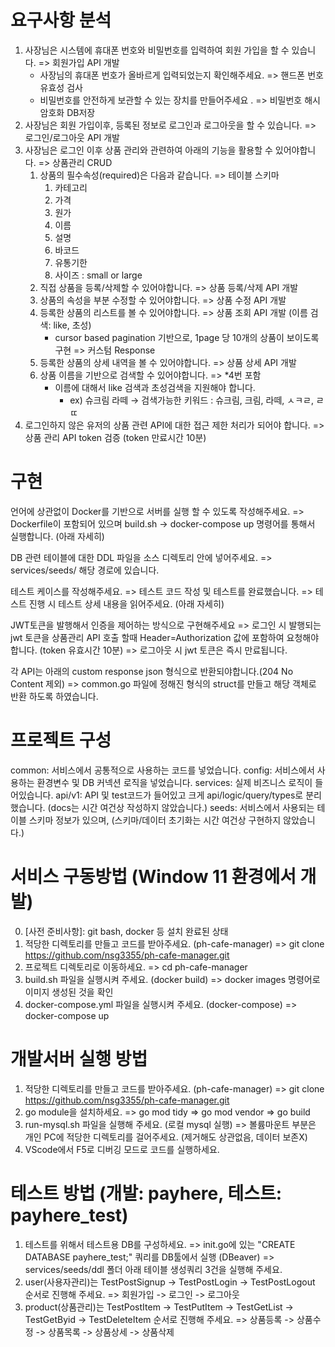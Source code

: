 # 요구사항 분석
1. 사장님은 시스템에 휴대폰 번호와 비밀번호를 입력하여 회원 가입을 할 수 있습니다. => 회원가입 API 개발
    - 사장님의 휴대폰 번호가 올바르게 입력되었는지 확인해주세요. => 핸드폰 번호 유효성 검사
    - 비밀번호를 안전하게 보관할 수 있는 장치를 만들어주세요 . => 비밀번호 해시 암호화 DB저장
2. 사장님은 회원 가입이후, 등록된 정보로 로그인과 로그아웃을 할 수 있습니다. => 로그인/로그아웃 API 개발
3. 사장님은 로그인 이후 상품 관리와 관련하여 아래의 기능을 활용할 수 있어야합니다. => 상품관리 CRUD
    1. 상품의 필수속성(required)은 다음과 같습니다. => 테이블 스키마
        1. 카테고리
        2. 가격
        3. 원가 
        4. 이름 
        5. 설명
        6. 바코드
        7. 유통기한 
        8. 사이즈 : small or large
    2. 직접 상품을 등록/삭제할 수 있어야합니다. => 상품 등록/삭제 API 개발
    3. 상품의 속성을 부분 수정할 수 있어야합니다. => 상품 수정 API 개발
    4. 등록한 상품의 리스트를 볼 수 있어야합니다. => 상품 조회 API 개발 (이름 검색: like, 초성)
        - cursor based pagination 기반으로, 1page 당 10개의 상품이 보이도록 구현 => 커스텀 Response
    5. 등록한 상품의 상세 내역을 볼 수 있어야합니다. => 상품 상세 API 개발
    6. 상품 이름을 기반으로 검색할 수 있어야합니다. => *4번 포함
        - 이름에 대해서 like 검색과 초성검색을 지원해야 합니다.
            - ex) 슈크림 라떼 → 검색가능한 키워드 : 슈크림, 크림, 라떼, ㅅㅋㄹ, ㄹㄸ
4. 로그인하지 않은 유저의 상품 관련 API에 대한 접근 제한 처리가 되어야 합니다. => 상품 관리 API token 검증 (token 만료시간 10분)

# 구현
언어에 상관없이 Docker를 기반으로 서버를 실행 할 수 있도록 작성해주세요.
    => Dockerfile이 포함되어 있으며 build.sh -> docker-compose up 명령어를 통해서 실행합니다. (아래 자세히)

DB 관련 테이블에 대한 DDL 파일을 소스 디렉토리 안에 넣어주세요.
    => services/seeds/ 해당 경로에 있습니다.

테스트 케이스를 작성해주세요.
    => 테스트 코드 작성 및 테스트를 완료했습니다.
    => 테스트 진행 시 테스트 상세 내용을 읽어주세요. (아래 자세히)

JWT토큰을 발행해서 인증을 제어하는 방식으로 구현해주세요
    => 로그인 시 발행되는 jwt 토큰을 상품관리 API 호출 할때 Header=Authorization 값에 포함하여 요청해야 합니다. (token 유효시간 10분)
    => 로그아웃 시 jwt 토큰은 즉시 만료됩니다.

각 API는 아래의 custom response json 형식으로 반환되야합니다.(204 No Content 제외)
    => common.go 파일에 정해진 형식의 struct를 만들고 해당 객체로 반환 하도록 하였습니다.


# 프로젝트 구성
common: 서비스에서 공통적으로 사용하는 코드를 넣었습니다.
config: 서비스에서 사용하는 환경변수 및 DB 커넥션 로직을 넣었습니다.
services: 실제 비즈니스 로직이 들어있습니다.
    api/v1: API 및 test코드가 들어있고 크게 api/logic/query/types로 분리했습니다. (docs는 시간 여건상 작성하지 않았습니다.)
    seeds: 서비스에서 사용되는 테이블 스키마 정보가 있으며, (스키마/데이터 초기화는 시간 여건상 구현하지 않았습니다.)

# 서비스 구동방법 (Window 11 환경에서 개발)
0. [사전 준비사항]: git bash, docker 등 설치 완료된 상태
1. 적당한 디렉토리를 만들고 코드를 받아주세요. (ph-cafe-manager)
    => git clone https://github.com/nsg3355/ph-cafe-manager.git
2. 프로젝트 디렉토리로 이동하세요.
    => cd ph-cafe-manager
3. build.sh 파일을 실행시켜 주세요. (docker build)
    => docker images 명령어로 이미지 생성된 것을 확인
4. docker-compose.yml 파일을 실행시켜 주세요. (docker-compose)
    => docker-compose up

# 개발서버 실행 방법
1. 적당한 디렉토리를 만들고 코드를 받아주세요. (ph-cafe-manager)
    => git clone https://github.com/nsg3355/ph-cafe-manager.git
2. go module을 설치하세요.
    => go mod tidy
    => go mod vendor
    => go build
3. run-mysql.sh 파일을 실행해 주세요. (로컬 mysql 실행)
    => 볼륨마운트 부분은 개인 PC에 적당한 디렉토리를 걸어주세요. (제거해도 상관없음, 데이터 보존X)
4. VScode에서 F5로 디버깅 모드로 코드를 실행하세요.


# 테스트 방법 (개발: payhere, 테스트: payhere_test)
1. 테스트를 위해서 테스트용 DB를 구성하세요.
    => init.go에 있는 "CREATE DATABASE payhere_test;" 쿼리를 DB툴에서 실행 (DBeaver)
    => services/seeds/ddl 폴더 아래 테이블 생성쿼리 3건을 실행해 주세요.
3. user(사용자관리)는 TestPostSignup -> TestPostLogin -> TestPostLogout 순서로 진행해 주세요.
    => 회원가입 -> 로그인 -> 로그아웃
4. product(상품관리)는 TestPostItem -> TestPutItem -> TestGetList -> TestGetByid -> TestDeleteItem 순서로 진행해 주세요.
    => 상품등록 -> 상품수정 -> 상품목록 -> 상품상세 -> 상품삭제